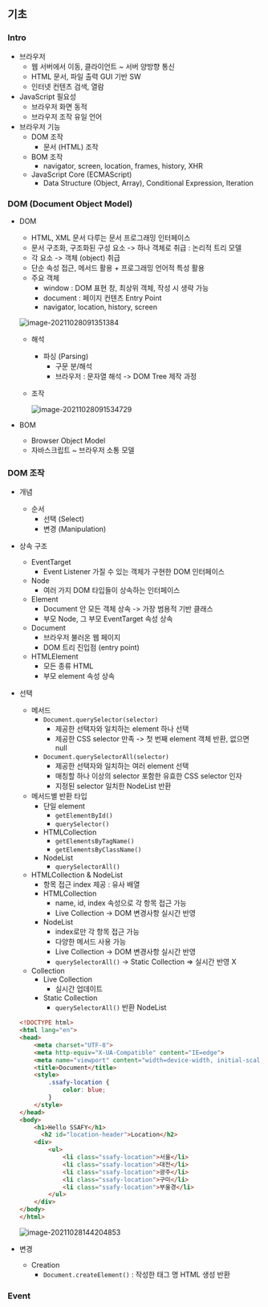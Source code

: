 ## 기초

### Intro

- 브라우저
  - 웹 서버에서 이동, 클라이언트 ~ 서버 양방향 통신
  - HTML 문서, 파일 출력 GUI 기반 SW
  - 인터넷 컨텐츠 검색, 열람
- JavaScript 필요성
  - 브라우저 화면 동적
  - 브라우저 조작 유일 언어
- 브라우저 기능
  - DOM 조작
    - 문서 (HTML) 조작
  - BOM 조작
    - navigator, screen, location, frames, history, XHR
  - JavaScript Core (ECMAScript)
    - Data Structure (Object, Array), Conditional Expression, Iteration

### DOM (Document Object Model)

- DOM

  - HTML, XML 문서 다루는 문서 프로그래밍 인터페이스
  - 문서 구조화, 구조화된 구성 요소 -> 하나 객체로 취급 : 논리적 트리 모델
  - 각 요소 -> 객체 (object) 취급
  - 단순 속성 접근, 메서드 활용 + 프로그래밍 언어적 특성 활용
  - 주요 객체
    - window : DOM 표현 창, 최상위 객체, 작성 시 생략 가능
    - document : 페이지 컨텐츠 Entry Point
    - navigator, location, history, screen

  ![image-20211028091351384](C:\Users\j2woo\AppData\Roaming\Typora\typora-user-images\image-20211028091351384.png)

  - 해석

    - 파싱 (Parsing)
      - 구문 분/해석
      - 브라우저 : 문자열 해석 -> DOM Tree 제작 과정

  - 조작

    ![image-20211028091534729](C:\Users\j2woo\AppData\Roaming\Typora\typora-user-images\image-20211028091534729.png)

- BOM

  - Browser Object Model
  - 자바스크립트 ~ 브라우저 소통 모델

### DOM 조작

- 개념

  - 순서
    - 선택 (Select)
    - 변경 (Manipulation)

- 상속 구조

  - EventTarget
    - Event Listener 가질 수 있는 객체가 구현한 DOM 인터페이스
  - Node
    - 여러 가지 DOM 타입들이 상속하는 인터페이스
  - Element
    - Document 안 모든 객체 상속 -> 가장 범용적 기반 클래스
    - 부모 Node, 그 부모 EventTarget 속성 상속
  - Document
    - 브라우저 불러온 웹 페이지
    - DOM 트리 진입점 (entry point)
  - HTMLElement
    - 모든 종류 HTML
    - 부모 element 속성 상속

- 선택 

  - 메서드
    - `Document.querySelector(selector)`
      - 제공한 선택자와 일치하는 element 하나 선택
      - 제공한 CSS selector 만족 -> 첫 번째 element 객체 반환, 없으면 null
    - `Document.querySelectorAll(selector)`
      - 제공한 선택자와 일치하는 여러 element 선택
      - 매칭할 하나 이상의 selector 포함한 유효한 CSS selector 인자
      - 지정된 selector 일치한 NodeList 반환
  - 메서드별 반환 타입
    - 단일 element
      - `getElementById()`
      - `querySelector()`
    - HTMLCollection
      - `getElementsByTagName()`
      - `getElementsByClassName()`
    - NodeList
      - `querySelectorAll()`
  - HTMLCollection & NodeList
    - 항목 접근 index 제공 : 유사 배열
    - HTMLCollection
      - name, id, index 속성으로 각 항목 접근 가능
      - Live Collection -> DOM 변경사항 실시간 반영
    - NodeList
      - index로만 각 항목 접근 가능
      - 다양한 메서드 사용 가능
      - Live Collection -> DOM 변경사항 실시간 반영
      - `querySelectorAll()` -> Static Collection => 실시간 반영 X
  - Collection
    - Live Collection
      - 실시간 업데이트
    - Static Collection
      - `querySelectorAll()` 반환 NodeList

  ```html
  <!DOCTYPE html>
  <html lang="en">
  <head>
      <meta charset="UTF-8">
      <meta http-equiv="X-UA-Compatible" content="IE=edge">
      <meta name="viewport" content="width=device-width, initial-scale=1.0">
      <title>Document</title>
      <style>
          .ssafy-location {
              color: blue;
          }
      </style>
  </head>
  <body>
      <h1>Hello SSAFY</h1>
     	<h2 id="location-header">Location</h2>
      <div>
          <ul>
              <li class="ssafy-location">서울</li>
              <li class="ssafy-location">대전</li>
              <li class="ssafy-location">광주</li>
              <li class="ssafy-location">구미</li>
              <li class="ssafy-location">부울경</li>
          </ul>
      </div>
  </body>
  </html>
  ```

  ![image-20211028144204853](C:\Users\j2woo\AppData\Roaming\Typora\typora-user-images\image-20211028144204853.png)

- 변경

  - Creation
    - `Document.createElement()` : 작성한 태그 명 HTML 생성 반환

### Event